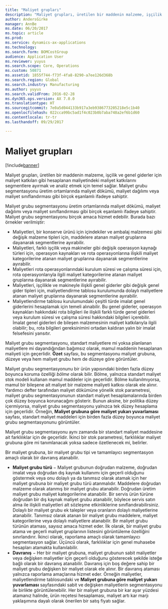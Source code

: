 ```yaml
---
title: "Maliyet grupları"
description: "Maliyet grupları, üretilen bir maddenin malzeme, işçilik ve genel giderler için maliyet katkıları gibi hesaplanan maliyetindeki maliyet katkılarını segmentlere ayırmak ve analiz etmek için temel sağlar. Maliyet grubu segmentasyonu üretim ortamlarında maliyet dökümü, maliyet dağılımı veya maliyet sınıflandırması gibi birçok eşanlamlı ifadeye sahiptir."
author: AndersGirke
manager: AnnBe
ms.date: 06/20/2017
ms.topic: article
ms.prod: 
ms.service: dynamics-ax-applications
ms.technology: 
ms.search.form: BOMCostGroup
audience: Application User
ms.reviewer: yuyus
ms.search.scope: Core, Operations
ms.custom: 50871
ms.assetid: 1855f744-f73f-4fa8-8290-a7ee126d368b
ms.search.region: Global
ms.search.industry: Manufacturing
ms.author: yuyus
ms.search.validFrom: 2016-02-28
ms.dyn365.ops.version: AX 7.0.0
ms.translationtype: HT
ms.sourcegitcommit: 7e0a5d044133b917a3eb9386773205218e5c1b40
ms.openlocfilehash: 022cca99bc5ad1f4c023b0b7aba748a2ef6b1d60
ms.contentlocale: tr-tr
ms.lasthandoff: 09/29/2017

---
```


# <a name="cost-groups"></a>Maliyet grupları

[!include[banner](../includes/banner.md)]


Maliyet grupları, üretilen bir maddenin malzeme, işçilik ve genel giderler için maliyet katkıları gibi hesaplanan maliyetindeki maliyet katkılarını segmentlere ayırmak ve analiz etmek için temel sağlar. Maliyet grubu segmentasyonu üretim ortamlarında maliyet dökümü, maliyet dağılımı veya maliyet sınıflandırması gibi birçok eşanlamlı ifadeye sahiptir. 

Maliyet grubu segmentasyonu üretim ortamlarında maliyet dökümü, maliyet dağılımı veya maliyet sınıflandırması gibi birçok eşanlamlı ifadeye sahiptir. Maliyet grubu segmentasyonu birçok amaca hizmet edebilir. Burada bazı örnekler verilmiştir:

-   Maliyetleri, bir konserve ürünü için içindekiler ve ambalaj malzemesi gibi değişik malzeme tipleri için, maddelere atanan maliyet gruplarına dayanarak segmentlerine ayırabilir.
-   Maliyetleri, farklı işçilik veya makineler gibi değişik operasyon kaynağı türleri için, operasyon kaynakları ve rota operasyonlarına ilişkili maliyet kategorilerine atanan maliyet gruplarına dayanarak segmentlerine ayırabilir.
-   Maliyetleri rota operasyonlarındaki kurulum süresi ve çalışma süresi için, rota operasyonlarıyla ilgili maliyet kategorilerine atanan maliyet gruplarına dayanarak segmentlerine ayırabilir.
-   Maliyetleri, işçilikle ve makineyle ilişkili genel giderler gibi değişik genel gider tipleri için, maliyetlendirme tablosu kurulumunda dolaylı maliyetlere atanan maliyet gruplarına dayanarak segmentlerine ayırabilir.
-   Maliyetlendirme tablosu kurulumundaki çeşitli türde imalat genel giderlerini hesaplamak için temeli alınabilir. Bu genel giderler, operasyon kaynakları hakkındaki rota bilgileri ile ilişkili farklı türde genel giderleri veya kurulum süresi ve çalışma süresi hakkındaki bilgileri içerebilir. İmalat genel giderleri de bileşen malzemesinin maliyet katkılarıyla ilgili olabilir; bu, rota bilgileri gereksinimini ortadan kaldıran yalın bir imalat felsefesini yansıtır.

Maliyet grubu segmentasyonu, standart maliyetlere mi yoksa planlanan maliyetlere mi dayandığından bağımsız olarak, mamul maddenin hesaplanan maliyeti için geçerlidir. **Özet** sayfası, bu segmentasyonu maliyet grubuna, düzeye veya hem maliyet grubu hem de düzeye göre görüntüler. 

Maliyet grubu segmentasyonunu bir ürün yapısındaki birden fazla düzey boyunca koruma özelliği *bölme* olarak bilir. Bölme, yalnızca standart maliyet stok modeli kullanan mamul maddeler için geçerlidir. Bölme kullanılmıyorsa, mamul bir bileşene ait maliyet bir malzeme maliyeti katkısı olarak ele alınır. Yardımcı defter tarafından maliyet dökümüne yönelik stok parametresi, maliyet grubu segmentasyonunun standart maliyet hesaplamalarında birden çok düzey boyunca korunacağını gösterir. Bunun aksine, bir politika düzey içermiyorsa, maliyet grubu segmentasyonu yalnızca tek düzey hesaplama için geçerlidir. Örneğin, **Maliyet grubuna göre maliyet yukarı yuvarlaması** sayfası, standart maliyet maddeleri için birden fazla düzey boyunca maliyet grubu segmentasyonunu görüntüler. 

Maliyet grubu segmentasyonu aynı zamanda bir standart maliyet maddesine ait farklılıklar için de geçerlidir. İkinci bir stok parametresi, farklılıklar maliyet grubuna göre mi tanımlanacak yoksa sadece özetlenecek mi, belirler. 

Bir maliyet grubuna, bir maliyet grubu tipi ve tamamlayıcı segmentasyon amaçlı olarak bir davranış atanabilir.

-   **Maliyet grubu türü** − Maliyet grubunun doğrudan malzeme, doğrudan imalat veya doğrudan dış kaynak kullanımı için geçerli olduğunu göstermek veya onu dolaylı ya da tanımsız olarak atamak için her maliyet grubuna bir maliyet grubu türü atanmalıdır. Maddelere doğrudan malzeme olarak atanmış bir maliyet grubu atanabilir. Doğrudan üretim maliyet grubu maliyet kategorilerine atanabilir. Bir servis ürün türüne doğrudan bir dış kaynak maliyet grubu atanabilir, böylece servis satın alma ile ilişkili maliyetleri alt sözleşme etkinliklerine sınıflandırabilirsiniz. Dolaylı bir maliyet grubu ek talepler veya oranların dolaylı maliyetlerine atanabilir. Tanımsız olarak atanan bir maliyet grubu maddelere, maliyet kategorilerine veya dolaylı maliyetlere atanabilir. Bir maliyet grubu türünün ataması, sayısız amaca hizmet eder. İlk olarak, bir maliyet grubu atama ve geçerli maliyet gruplarının listesini görüntüleme özelliğini sınırlandırır. İkinci olarak, raporlama amaçlı olarak tamamlayıcı segmentasyon sağlar. Üçüncü olarak, farklılıklar için genel muhasebe hesapları atamakta kullanılabilir.
-   **Davranış** − Her bir maliyet grubuna, maliyet grubunun sabit maliyetler veya değişken maliyetler için geçerli olduğunu gösterecek şekilde isteğe bağlı olarak bir davranış atanabilir. Davranış için boş değere sahip bir maliyet grubu değişken bir maliyet olarak ele alınır. Bir davranış ataması yalnızca raporlama amaçlarına hizmet eder. Örneğin maliyetler, maliyetlendirme tablosundaki ve **Maliyet grubuna göre maliyet yukarı yuvarlaması** sayfasındaki sabit ve değişken maliyetlerin segmentasyonu ile birlikte görüntülenebilir. Her bir maliyet grubuna bir kar ayar yüzdesi atamanız halinde, ürün reçetesi hesaplaması, maliyet artı kar marjı yaklaşımına dayalı olarak önerilen bir satış fiyatı sağlar.





